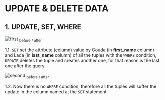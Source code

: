 # UPDATE & DELETE DATA
## 1. UPDATE, SET, WHERE
![first](https://github.com/RogerCL24/pgSQL/assets/90930371/00c6be9c-d82b-4737-8949-e4e574a0f02b)
<sub>before / after </sub>

1.1. `SET` set the attribute (column) value by Gouda (in **first_name** column) and Lada (in **last_name** column) of all the tuples with the `WHERE` condition, `UPDATE` deletes the tuple and creates another one, for that reason is the last one after the query.

![second](https://github.com/RogerCL24/pgSQL/assets/90930371/a4d9a8a7-e839-4325-bb1c-5bb50c158e85)
<sub>before / after </sub>

1.2. Now there is no `WHERE` condition, therefore all the tuples will suffer the update in the column named at the `SET` statement
